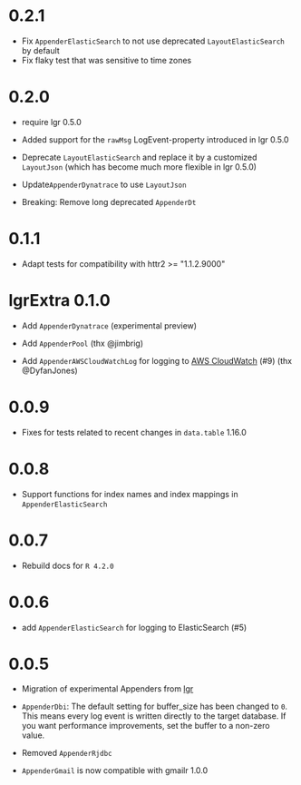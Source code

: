 # 0.2.1

- Fix `AppenderElasticSearch` to not use deprecated `LayoutElasticSearch` by default
- Fix flaky test that was sensitive to time zones
 

# 0.2.0

- require lgr 0.5.0

- Added support for the `rawMsg` LogEvent-property introduced in lgr 0.5.0

- Deprecate `LayoutElasticSearch` and replace it by a customized `LayoutJson` 
  (which has become much more flexible in lgr 0.5.0)

- Update`AppenderDynatrace` to use `LayoutJson`

- Breaking: Remove long deprecated `AppenderDt`


# 0.1.1

- Adapt tests for compatibility with httr2 >= "1.1.2.9000"


# lgrExtra 0.1.0

- Add `AppenderDynatrace` (experimental preview)

- Add `AppenderPool` (thx @jimbrig)

- Add `AppenderAWSCloudWatchLog` for logging to [AWS CloudWatch](https://docs.aws.amazon.com/AmazonCloudWatch/latest/logs/WhatIsCloudWatchLogs.html) (#9) (thx @DyfanJones)


# 0.0.9

- Fixes for tests related to recent changes in `data.table` 1.16.0


# 0.0.8

- Support functions for index names and index mappings in `AppenderElasticSearch`


# 0.0.7

- Rebuild docs for `R 4.2.0`


# 0.0.6

- add `AppenderElasticSearch` for logging to ElasticSearch (#5)


# 0.0.5

- Migration of experimental Appenders from [lgr](https://s-fleck.github.io/lgr/)

- `AppenderDbi`: The default setting for buffer_size has been changed to `0`. 
  This means every log event is written directly to the target database. If you
  want performance improvements, set the buffer to a non-zero value. 

- Removed `AppenderRjdbc`

- `AppenderGmail` is now compatible with gmailr 1.0.0

